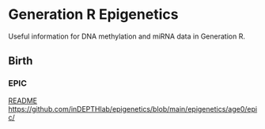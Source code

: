 # Generation R Epigenetics
Useful information for DNA methylation and miRNA data in Generation R. 

## Birth
### EPIC
[README](https://github.com/inDEPTHlab/epigenetics/blob/main/epigenetics/age0/epic/dnam_age0_epic_readme.md)  
https://github.com/inDEPTHlab/epigenetics/blob/main/epigenetics/age0/epic/

